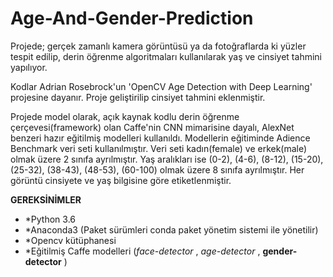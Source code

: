 # Age-And-Gender-Prediction
Projede; gerçek zamanlı kamera görüntüsü ya da fotoğraflarda ki yüzler tespit edilip, derin öğrenme algoritmaları kullanılarak yaş ve cinsiyet tahmini yapılıyor.

Kodlar Adrian Rosebrock'un 'OpenCV Age Detection with Deep Learning' projesine dayanır. Proje geliştirilip cinsiyet tahmini eklenmiştir. 

Projede model olarak, açık kaynak kodlu derin öğrenme çerçevesi(framework) olan Caffe'nin CNN mimarisine dayalı, AlexNet benzeri hazır eğitilmiş modelleri kullanıldı. Modellerin eğitiminde Adience Benchmark veri seti kullanılmıştır. Veri seti kadın(female) ve erkek(male) olmak üzere 2 sınıfa ayrılmıştır. Yaş aralıkları ise (0-2), (4-6), (8-12), (15-20), (25-32), (38-43), (48-53), (60-100) olmak üzere 8 sınıfa ayrılmıştır. Her görüntü cinsiyete ve yaş bilgisine göre etiketlenmiştir.

**GEREKSİNİMLER**
- *Python 3.6
- *Anaconda3 (Paket sürümleri conda paket yönetim sistemi ile yönetilir)
- *Opencv kütüphanesi
- *Eğitilmiş Caffe modelleri (_face-detector_ , *age-detector* , __gender-detector__ )
